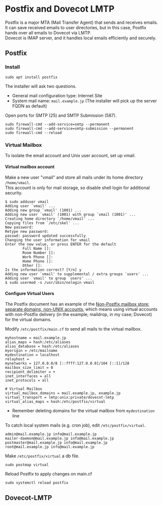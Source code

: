 # Postfix and Dovecot LMTP

Postfix is a major MTA (Mail Transfer Agent) that sends and receives emails. It can save received emails to user directories, but in this case, Postfix hands over all emails to Dovecot via LMTP.  
Dovecot is IMAP server, and it handles local emails efficiently and securely.

## Postfix

### Install

```console
sudo apt install postfix
```

The installer will ask two questions.

- General mail configuration type: Internet Site
- System mail name: `mail.example.jp`
  (The installer will pick up the server FQDN as default)

Open ports for SMTP (25) and SMTP Submission (587).

```console
sudo firewall-cmd --add-service=smtp --permanent
sudo firewall-cmd --add-service=smtp-submission --permanent
sudo firewall-cmd --reload
```

### Virtual Mailbox

To isolate the email account and Unix user account, set up vmail.

#### Virtual mailbox account

Make a new user "vmail" and store all mails under its home directory `/home/vmail`.  
This account is only for mail storage, so disable shell login for additional security.

```console
$ sudo adduser vmail
Adding user `vmail' ...
Adding new group `vmail' (1001) ...
Adding new user `vmail' (1001) with group `vmail (1001)' ...
Creating home directory `/home/vmail' ...
Copying files from `/etc/skel' ...
New password: 
Retype new password: 
passwd: password updated successfully
Changing the user information for vmail
Enter the new value, or press ENTER for the default
        Full Name []: 
        Room Number []: 
        Work Phone []: 
        Home Phone []: 
        Other []: 
Is the information correct? [Y/n] y
Adding new user `vmail' to supplemental / extra groups `users' ...
Adding user `vmail' to group `users' ...
$ sudo usermod -s /usr/sbin/nologin vmail
```

#### Configure Virtual Users

The Postfix document has an example of the [Non-Postfix mailbox store: separate domains, non-UNIX accounts](https://www.postfix.org/VIRTUAL_README.html#in_virtual_other), which means using virtual accounts with non-Postfix delivery (in the example; maildrop, in my case; Dovecot) for the virtual domains.

Modify `/etc/postfix/main.cf` to send all mails to the virtual mailbox.

```postfix
myhostname = mail.example.jp
alias_maps = hash:/etc/aliases
alias_database = hash:/etc/aliases
myorigin = /etc/mailname
mydestination = localhost
relayhost = 
mynetworks = 127.0.0.0/8 [::ffff:127.0.0.0]/104 [::1]/128
mailbox_size_limit = 0
recipient_delimiter = +
inet_interfaces = all
inet_protocols = all

# Virtual Mailbox
virtual_mailbox_domains = mail.example.jp, example.jp
virtual_transport = lmtp:unix:private/dovecot-lmtp 
virtual_alias_maps = hash:/etc/postfix/virtual
```

- Remember deleting domains for the virtual mailbox from `mydestination` line

To catch local system mails (e.g. cron job), edit `/etc/postfix/virtual`.

```text
admin@mail.example.jp info@mail.example.jp
mailer-daemon@mail.example.jp info@mail.example.jp
postmaster@mail.example.jp info@mail.example.jp
root@mail.example.jp info@mail.example.jp
```

Make `/etc/postfix/virtual` a db file.

```console
sudo postmap virtual
```

Reload Postfix to apply changes on main.cf

```console
sudo systemctl reload postfix
```

## Dovecot-LMTP
